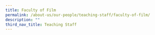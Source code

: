 ```yaml
---
title: Faculty of Film
permalink: /about-us/our-people/teaching-staff/faculty-of-film/
description: ""
third_nav_title: Teaching Staff
---
```

